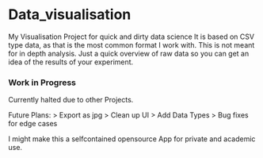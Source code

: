 # Data_visualisation
My Visualisation Project for quick and dirty data science
It is based on CSV type data, as that is the most common format I work with. 
This is not meant for in depth analysis. Just a quick overview of raw data so you can get an idea of the results of your experiment.


### Work in Progress ###
Currently halted due to other Projects.

Future Plans: > Export as jpg
              > Clean up UI
              > Add Data Types
              > Bug fixes for edge cases
              
I might make this a selfcontained opensource App for private and academic use.
